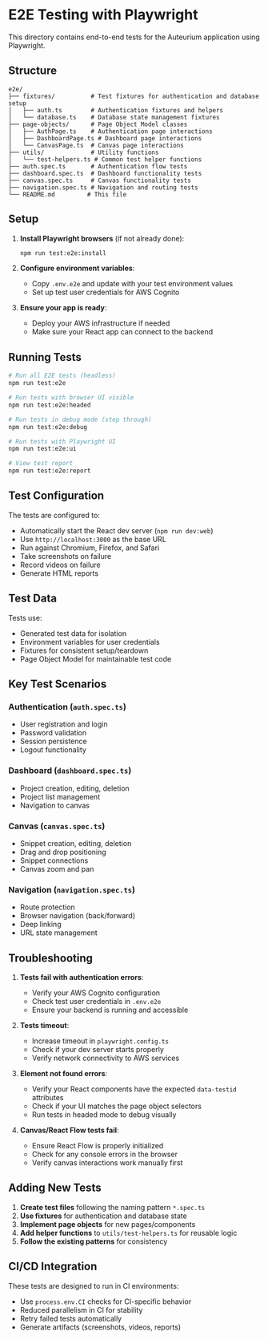 # E2E Testing with Playwright

This directory contains end-to-end tests for the Auteurium application using Playwright.

## Structure

```
e2e/
├── fixtures/          # Test fixtures for authentication and database setup
│   ├── auth.ts        # Authentication fixtures and helpers
│   └── database.ts    # Database state management fixtures
├── page-objects/      # Page Object Model classes
│   ├── AuthPage.ts    # Authentication page interactions
│   ├── DashboardPage.ts # Dashboard page interactions
│   └── CanvasPage.ts  # Canvas page interactions
├── utils/             # Utility functions
│   └── test-helpers.ts # Common test helper functions
├── auth.spec.ts       # Authentication flow tests
├── dashboard.spec.ts  # Dashboard functionality tests
├── canvas.spec.ts     # Canvas functionality tests
├── navigation.spec.ts # Navigation and routing tests
└── README.md         # This file
```

## Setup

1. **Install Playwright browsers** (if not already done):
   ```bash
   npm run test:e2e:install
   ```

2. **Configure environment variables**:
   - Copy `.env.e2e` and update with your test environment values
   - Set up test user credentials for AWS Cognito

3. **Ensure your app is ready**:
   - Deploy your AWS infrastructure if needed
   - Make sure your React app can connect to the backend

## Running Tests

```bash
# Run all E2E tests (headless)
npm run test:e2e

# Run tests with browser UI visible
npm run test:e2e:headed

# Run tests in debug mode (step through)
npm run test:e2e:debug

# Run tests with Playwright UI
npm run test:e2e:ui

# View test report
npm run test:e2e:report
```

## Test Configuration

The tests are configured to:
- Automatically start the React dev server (`npm run dev:web`)
- Use `http://localhost:3000` as the base URL
- Run against Chromium, Firefox, and Safari
- Take screenshots on failure
- Record videos on failure
- Generate HTML reports

## Test Data

Tests use:
- Generated test data for isolation
- Environment variables for user credentials
- Fixtures for consistent setup/teardown
- Page Object Model for maintainable test code

## Key Test Scenarios

### Authentication (`auth.spec.ts`)
- User registration and login
- Password validation
- Session persistence
- Logout functionality

### Dashboard (`dashboard.spec.ts`)
- Project creation, editing, deletion
- Project list management
- Navigation to canvas

### Canvas (`canvas.spec.ts`)
- Snippet creation, editing, deletion
- Drag and drop positioning
- Snippet connections
- Canvas zoom and pan

### Navigation (`navigation.spec.ts`)
- Route protection
- Browser navigation (back/forward)
- Deep linking
- URL state management

## Troubleshooting

1. **Tests fail with authentication errors**:
   - Verify your AWS Cognito configuration
   - Check test user credentials in `.env.e2e`
   - Ensure your backend is running and accessible

2. **Tests timeout**:
   - Increase timeout in `playwright.config.ts`
   - Check if your dev server starts properly
   - Verify network connectivity to AWS services

3. **Element not found errors**:
   - Verify your React components have the expected `data-testid` attributes
   - Check if your UI matches the page object selectors
   - Run tests in headed mode to debug visually

4. **Canvas/React Flow tests fail**:
   - Ensure React Flow is properly initialized
   - Check for any console errors in the browser
   - Verify canvas interactions work manually first

## Adding New Tests

1. **Create test files** following the naming pattern `*.spec.ts`
2. **Use fixtures** for authentication and database state
3. **Implement page objects** for new pages/components
4. **Add helper functions** to `utils/test-helpers.ts` for reusable logic
5. **Follow the existing patterns** for consistency

## CI/CD Integration

These tests are designed to run in CI environments:
- Use `process.env.CI` checks for CI-specific behavior
- Reduced parallelism in CI for stability
- Retry failed tests automatically
- Generate artifacts (screenshots, videos, reports)